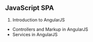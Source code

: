 ## JavaScript SPA

1. Introduction to AngularJS
* Controllers and Markup in AngularJS
* Services in AngularJS